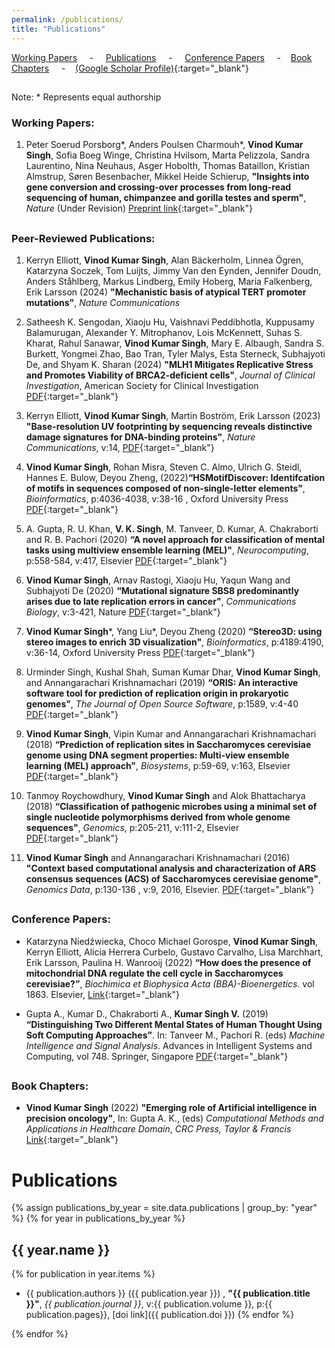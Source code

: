 ```yaml
---
permalink: /publications/
title: "Publications"
---
```


[Working Papers](#active) &nbsp; &nbsp; - &nbsp; &nbsp; [Publications](#pubs) &nbsp; &nbsp; - &nbsp; &nbsp; [Conference Papers](#ConfrePubs) &nbsp; &nbsp; - &nbsp; &nbsp;[Book Chapters](#bookchaps) &nbsp; &nbsp; - &nbsp; &nbsp;[(Google Scholar Profile)](https://scholar.google.co.in/citations?user=2482OI4AAAAJ&hl=en&authuser=1){:target="_blank"}

<h2 id="active">
</h2>


Note: \* Represents equal authorship

### Working Papers:
   
   1. Peter Soerud Porsborg\*, Anders Poulsen Charmouh\*, **Vinod Kumar Singh**, Sofia Boeg Winge, Christina Hvilsom, Marta Pelizzola, Sandra Laurentino, Nina Neuhaus, Asger Hobolth, Thomas Bataillon, Kristian Almstrup, Søren Besenbacher, Mikkel Heide Schierup, **"Insights into gene conversion and crossing-over processes from long-read sequencing of human, chimpanzee and gorilla testes and sperm"**,  *Nature* (Under Revision) [Preprint link](https://www.biorxiv.org/content/10.1101/2024.07.05.601967v1){:target="_blank"}



<h2 id="pubs">
</h2>

### Peer-Reviewed Publications:
   1. Kerryn Elliott, **Vinod Kumar Singh**, Alan Bäckerholm, Linnea Ögren, Katarzyna Soczek, Tom Luijts, Jimmy Van den Eynden, Jennifer Doudn, Anders Ståhlberg, Markus Lindberg, Emily Hoberg, Maria Falkenberg, Erik Larsson (2024) **"Mechanistic basis of atypical TERT promoter mutations"**, *Nature Communications*

   1. Satheesh K. Sengodan, Xiaoju Hu, Vaishnavi Peddibhotla, Kuppusamy Balamurugan, Alexander Y. Mitrophanov, Lois McKennett, Suhas S. Kharat, Rahul Sanawar, **Vinod Kumar Singh**, Mary E. Albaugh, Sandra S. Burkett, Yongmei Zhao, Bao Tran, Tyler Malys, Esta Sterneck, Subhajyoti De, and Shyam K. Sharan (2024) **"MLH1 Mitigates Replicative Stress and Promotes Viability of BRCA2-deficient cells"**, *Journal of Clinical Investigation*, American Society for Clinical Investigation [PDF](/files/JournalOfClinalInvestigation.pdf){:target="_blank"}


  1. Kerryn Elliott, **Vinod Kumar Singh**, Martin Boström, Erik Larsson (2023) **"Base-resolution UV footprinting by sequencing reveals distinctive damage signatures for DNA-binding proteins"**, *Nature Communications*, v:14, [PDF](/files/2023_UV_damagePatterns.pdf){:target="_blank"}

  1. **Vinod Kumar Singh**, Rohan Misra, Steven C. Almo, Ulrich G. Steidl, Hannes E. Bulow, Deyou Zheng, (2022)**“HSMotifDiscover: Identifcation of motifs in sequences composed of non-single-letter elements"**, *Bioinformatics*, p:4036-4038,  v:38-16 , Oxford University Press [PDF](/files/HSMotifDiscover_Full.pdf){:target="_blank"}
 
  1. A. Gupta, R. U. Khan, **V. K. Singh**, M. Tanveer, D. Kumar, A. Chakraborti and R. B. Pachori (2020) **“A novel approach for classification of mental tasks using multiview ensemble learning (MEL)"**, *Neurocomputing*, p:558-584, v:417, Elsevier [PDF](/files/Article7_NeuroComputing_MEL.pdf){:target="_blank"}

  1.	**Vinod Kumar Singh**, Arnav Rastogi, Xiaoju Hu, Yaqun Wang and Subhajyoti De (2020) **“Mutational signature SBS8 predominantly arises due to late replication errors in cancer"**, *Communications Biology*, v:3-421, Nature [PDF](/files/Article_6_CommunicationBiology_2020.pdf){:target="_blank"}

  1.	**Vinod Kumar Singh**\*, Yang Liu\*, Deyou Zheng (2020) **“Stereo3D: using stereo images to enrich 3D visualization"**, *Bioinformatics*, p:4189:4190, v:36-14, Oxford University Press [PDF](/files/Article_5_Bioinformatics2020.pdf){:target="_blank"}

  1.	Urminder Singh, Kushal Shah, Suman Kumar Dhar, **Vinod Kumar Singh**, and Annangarachari Krishnamachari (2019) **“ORIS: An interactive software tool for prediction of replication origin in prokaryotic genomes"**, *The Journal of Open Source Software*, p:1589,  v:4-40 [PDF](/files/Article4_JOSS_2019.pdf){:target="_blank"}

  1.	**Vinod Kumar Singh**, Vipin Kumar and Annangarachari Krishnamachari (2018) **“Prediction of replication sites in Saccharomyces cerevisiae genome using DNA segment properties: Multi-view ensemble learning (MEL) approach"**, *Biosystems*, p:59-69, v:163, Elsevier [PDF](/files/Article2_MEL.pdf){:target="_blank"}

  1.	Tanmoy Roychowdhury, **Vinod Kumar Singh** and Alok Bhattacharya (2018) **“Classification of pathogenic microbes using a minimal set of single nucleotide polymorphisms derived from whole genome sequences"**, *Genomics*, p:205-211, v:111-2, Elsevier [PDF](/files/Article_3_SNP_genomics.pdf){:target="_blank"}

  1.	**Vinod Kumar Singh** and Annangarachari Krishnamachari (2016) **"Context based computational analysis and characterization of ARS consensus sequences (ACS) of Saccharomyces cerevisiae genome"**, *Genomics Data*, p:130-136 , v:9, 2016, Elsevier. [PDF](/files/Article1_characterization.pdf){:target="_blank"}


<h2 id="ConfrePubs">
</h2>

### Conference Papers:

  * Katarzyna Niedźwiecka, Choco Michael Gorospe, **Vinod Kumar Singh**, Kerryn Elliott, Alicia Herrera Curbelo, Gustavo Carvalho, Lisa Marchhart, Erik Larsson, Paulina H. Wanrooij (2022) **“How does the presence of mitochondrial DNA regulate the cell cycle in Saccharomyces cerevisiae?”**, *Biochimica et Biophysica Acta (BBA)-Bioenergetics*. vol 1863. Elsevier, [Link](https://www.sciencedirect.com/science/article/pii/S000527282200367X?via%3Dihub){:target="_blank"}

  * Gupta A., Kumar D., Chakraborti A., **Kumar Singh V.** (2019) **“Distinguishing Two Different Mental States of Human Thought Using Soft Computing Approaches”**. In: Tanveer M., Pachori R. (eds) *Machine Intelligence and Signal Analysis*. Advances in Intelligent Systems and Computing, vol 748. Springer, Singapore [PDF](/files/Chapter1_Aks.pdf){:target="_blank"}

<h2 id="bookchaps">
</h2>

### Book Chapters:

  * **Vinod Kumar Singh** (2022) **"Emerging role of Artificial intelligence in precision oncology"**,  In: Gupta A. K., (eds) *Computational Methods and Applications in Healthcare Domain*, *CRC Press, Taylor & Francis* [Link](https://www.taylorfrancis.com/chapters/edit/10.1201/9781003368342-14/emerging-role-artificial-intelligence-precision-oncology-vinod-kumar-singh){:target="_blank"}

<!--
# Publications

{% assign publications_by_year = site.data.publications | group_by: "year" %}
{% for year in publications_by_year %}
## {{ year.name }}

  {% for publication in year.items %}
  - **Title**: {{ publication.title }}  
    **Authors**: {{ publication.authors }}  
    **Journal**: {{ publication.journal }}  
    **DOI**: [doi link]({{ publication.doi }})
  {% endfor %}

{% endfor %}
 -->

# Publications

{% assign publications_by_year = site.data.publications | group_by: "year" %}
{% for year in publications_by_year %}
## {{ year.name }}

  {% for publication in year.items %}
  - {{ publication.authors }} ({{ publication.year }}) , **"{{ publication.title }}"**, *{{ publication.journal }}*, v:{{ publication.volume }}, p:{{ publication.pages}}, [doi link]({{ publication.doi }})
  {% endfor %}

{% endfor %}


